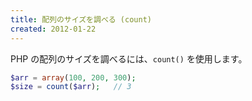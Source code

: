 ```yaml
---
title: 配列のサイズを調べる (count)
created: 2012-01-22
---
```


PHP の配列のサイズを調べるには、`count()` を使用します。

~~~ php
$arr = array(100, 200, 300);
$size = count($arr);   // 3
~~~

